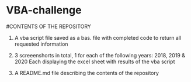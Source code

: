 # VBA-challenge

#CONTENTS OF THE REPOSITORY

1) A vba script file saved as a bas. file with completed code to return all requested information

2) 3 screeenshorts in total, 1 for each of the following years: 2018, 2019 & 2020
Each displaying the excel sheet with results of the vba script

3) A README.md file describing the contents of the repository
